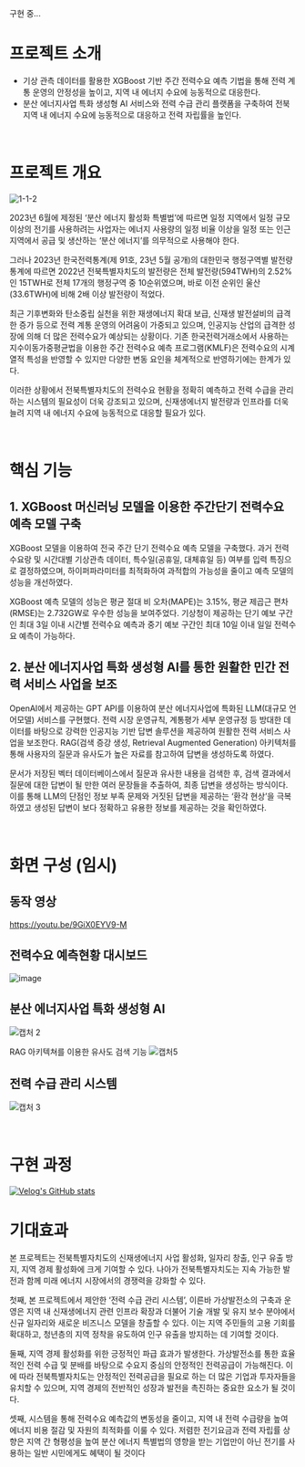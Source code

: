 구현 중...

# 프로젝트 소개

- 기상 관측 데이터를 활용한 XGBoost 기반 주간 전력수요 예측 기법을 통해 전력 계통 운영의 안정성을 높이고, 지역 내 에너지 수요에 능동적으로 대응한다.
- 분산 에너지사업 특화 생성형 AI 서비스와 전력 수급 관리 플랫폼을 구축하여 전북 지역 내 에너지 수요에 능동적으로 대응하고 전력 자립률을 높인다.

</br>

# 프로젝트 개요

![1-1-2](https://github.com/jimins5042/Power_Consumption_Dashboard/assets/28335699/2b746670-d27e-4101-8487-b901a19c2291)


2023년 6월에 제정된 ‘분산 에너지 활성화 특별법’에 따르면 일정 지역에서 일정 규모 이상의 전기를 사용하려는 사업자는 에너지 사용량의 일정 비율 이상을 일정 또는 인근 지역에서 공급 및 생산하는 ‘분산 에너지’를 의무적으로 사용해야 한다. 

그러나 2023년 한국전력통계(제 91호, 23년 5월 공개)의 대한민국 행정구역별 발전량 통계에 따르면 2022년 전북특별자치도의 발전량은 전체 발전량(594TWH)의 2.52%인 15TWH로 
전체 17개의 행정구역 중 10순위였으며, 바로 이전 순위인 울산(33.6TWH)에 비해 2배 이상 발전량이 적었다. 

최근 기후변화와 탄소중립 실천을 위한 재생에너지 확대 보급, 신재생 발전설비의 급격한 증가 등으로 전력 계통 운영의 어려움이 가중되고 있으며, 인공지능 산업의 급격한 성장에 의해 더 많은 전력수요가 예상되는 상황이다. 
기존 한국전력거래소에서 사용하는 지수이동가중평균법을 이용한 주간 전력수요 예측 프로그램(KMLF)은 전력수요의 시계열적 특성을 반영할 수 있지만 다양한 변동 요인을 체계적으로 반영하기에는 한계가 있다. 

이러한 상황에서 전북특별자치도의 전력수요 현황을 정확히 예측하고 전력 수급을 관리하는 시스템의 필요성이 더욱 강조되고 있으며, 신재생에너지 발전량과 인프라를 더욱 늘려 지역 내 에너지 수요에 능동적으로 대응할 필요가 있다.

</br>

# 핵심 기능

## 1. XGBoost 머신러닝 모델을 이용한 주간단기 전력수요 예측 모델 구축

XGBoost 모델을 이용하여 전국 주간 단기 전력수요 예측 모델을 구축했다. 과거 전력수요랑 및 시간대별 기상관측 데이터, 특수일(공휴일, 대체휴일 등) 여부를 입력 특징으로 결정하였으며, 
하이퍼파라미터를 최적화하여 과적합의 가능성을 줄이고 예측 모델의 성능을 개선하였다. 


XGBoost 예측 모델의 성능은 평균 절대 비 오차(MAPE)는 3.15%, 평균 제곱근 편차(RMSE)는 2.732GW로 우수한 성능을 보여주었다. 
기상청이 제공하는 단기 예보 구간인 최대 3일 이내 시간별 전력수요 예측과 중기 예보 구간인 최대 10일 이내 일일 전력수요 예측이 가능하다. 

## 2. 분산 에너지사업 특화 생성형 AI를 통한 원활한 민간 전력 서비스 사업을 보조

OpenAI에서 제공하는 GPT API를 이용하여 분산 에너지사업에 특화된 LLM(대규모 언어모델) 서비스를 구현했다. 전력 시장 운영규칙, 계통평가 세부 운영규정 등 방대한 데이터를 바탕으로 강력한 인공지능 기반 답변 솔루션을 제공하여 원활한 전력 서비스 사업을 보조한다. RAG(검색 증강 생성, Retrieval Augmented Generation) 아키텍처를 통해 사용자의 질문과 유사도가 높은 자료를 참고하여 답변을 생성하도록 하였다. 

문서가 저장된 벡터 데이터베이스에서 질문과 유사한 내용을 검색한 후, 검색 결과에서 질문에 대한 답변이 될 만한 여러 문장들을 추출하여, 최종 답변을 생성하는 방식이다. 
이를 통해 LLM의 단점인 정보 부족 문제와 거짓된 답변을 제공하는 ‘환각 현상’을 극복하였고 생성된 답변이 보다 정확하고 유용한 정보를 제공하는 것을 확인하였다.

</br>

# 화면 구성 (임시)

## 동작 영상
https://youtu.be/9GiX0EYV9-M

## 전력수요 예측현황 대시보드

![image](https://github.com/jimins5042/Power_Consumption_Dashboard/assets/28335699/a99566b8-64bd-4620-be80-3dfaf7266c7b)


## 분산 에너지사업 특화 생성형 AI

![캡처 2](https://github.com/jimins5042/Power_Consumption_Dashboard/assets/28335699/069ca730-49e6-46cc-b646-3d5eb8a6fd2e)

RAG 아키텍쳐를 이용한 유사도 검색 기능
![캡처5](https://github.com/jimins5042/Power_Consumption_Dashboard/assets/28335699/accd671d-9779-4fe7-a2b8-06268daec60d)


## 전력 수급 관리 시스템

![캡처 3](https://github.com/jimins5042/Power_Consumption_Dashboard/assets/28335699/0b75d8c2-2e3e-47d6-910c-5df4c8d4cd49)

<br>

# 구현 과정

[![Velog's GitHub stats](https://velog-readme-stats.vercel.app/api?name=2jooin1207&slug=전력수급현황-예측-및-관리-시스템-만들기-개요)](https://velog.io/@2jooin1207/series/%EC%A0%84%EB%A0%A5%EC%88%98%EA%B8%89%ED%98%84%ED%99%A9-%EC%98%88%EC%B8%A1-%EB%B0%8F-%EA%B4%80%EB%A6%AC-%EC%8B%9C%EC%8A%A4%ED%85%9C-%EB%A7%8C%EB%93%A4%EA%B8%B0)
<br>

# 기대효과

본 프로젝트는 전북특별자치도의 신재생에너지 사업 활성화, 일자리 창출, 인구 유출 방지, 지역 경제 활성화에 크게 기여할 수 있다. 나아가 전북특별자치도는 지속 가능한 발전과 함께 미래 에너지 시장에서의 경쟁력을 강화할 수 있다. 

첫째, 본 프로젝트에서 제안한 ‘전력 수급 관리 시스템’, 이른바 가상발전소의 구축과 운영은 지역 내 신재생에너지 관련 인프라 확장과 더불어 기술 개발 및 유지 보수 분야에서 신규 일자리와 새로운 비즈니스 모델을 창출할 수 있다. 이는 지역 주민들의 고용 기회를 확대하고, 청년층의 지역 정착을 유도하여 인구 유출을 방지하는 데 기여할 것이다. 

둘째, 지역 경제 활성화를 위한 긍정적인 파급 효과가 발생한다. 가상발전소를 통한 효율적인 전력 수급 및 분배를 바탕으로 수요지 중심의 안정적인 전력공급이 가능해진다. 이에 따라 전북특별자치도는 안정적인 전력공급을 필요로 하는 더 많은 기업과 투자자들을 유치할 수 있으며, 지역 경제의 전반적인 성장과 발전을 촉진하는 중요한 요소가 될 것이다. 

셋째, 시스템을 통해 전력수요 예측값의 변동성을 줄이고, 지역 내 전력 수급량을 높여 에너지 비용 절감 및 자원의 최적화를 이룰 수 있다. 저렴한 전기요금과 전력 자립률 상향은 지역 간 형평성을 높여 분산 에너지 특별법의 영향을 받는 기업만이 아닌 전기를 사용하는 일반 시민에게도 혜택이 될 것이다

